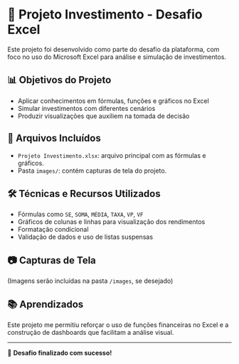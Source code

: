 # 💸 Projeto Investimento - Desafio Excel
Este projeto foi desenvolvido como parte do desafio da plataforma, com foco no uso do Microsoft Excel para análise e simulação de investimentos.

## 📊 Objetivos do Projeto

- Aplicar conhecimentos em fórmulas, funções e gráficos no Excel
- Simular investimentos com diferentes cenários
- Produzir visualizações que auxiliem na tomada de decisão

## 📁 Arquivos Incluídos

- `Projeto Investimento.xlsx`: arquivo principal com as fórmulas e gráficos.
- Pasta `images/`: contém capturas de tela do projeto.

## 🛠️ Técnicas e Recursos Utilizados

- Fórmulas como `SE`, `SOMA`, `MÉDIA`, `TAXA`, `VP`, `VF`
- Gráficos de colunas e linhas para visualização dos rendimentos
- Formatação condicional
- Validação de dados e uso de listas suspensas

## 📷 Capturas de Tela

(Imagens serão incluídas na pasta `/images`, se desejado)

## 📚 Aprendizados

Este projeto me permitiu reforçar o uso de funções financeiras no Excel e a construção de dashboards que facilitam a análise visual.

---

🧠 **Desafio finalizado com sucesso!**
